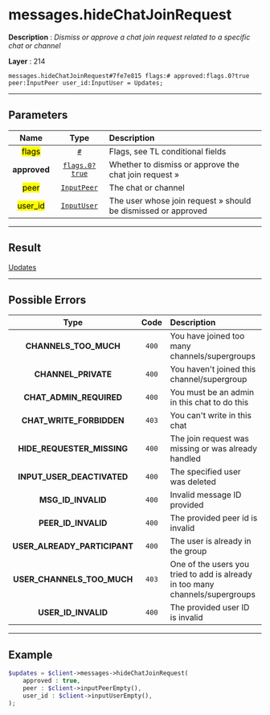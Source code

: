 # messages.hideChatJoinRequest

**Description** : *Dismiss or approve a chat join request related to a specific chat or channel*

**Layer** : 214

```tl
messages.hideChatJoinRequest#7fe7e815 flags:# approved:flags.0?true peer:InputPeer user_id:InputUser = Updates;
```

---

## Parameters

| Name | Type | Description |
| :---: | :---: | :--- |
| <mark>flags</mark> | [`#`](type/#) | Flags, see TL conditional fields |
| **approved** | [`flags.0?true`](type/true) | Whether to dismiss or approve the chat join request » |
| <mark>peer</mark> | [`InputPeer`](type/InputPeer) | The chat or channel |
| <mark>user_id</mark> | [`InputUser`](type/InputUser) | The user whose join request » should be dismissed or approved |

---

## Result

[Updates](type/Updates)

---

## Possible Errors

| Type | Code | Description |
| :---: | :---: | :--- |
| **CHANNELS_TOO_MUCH** | `400` | You have joined too many channels/supergroups |
| **CHANNEL_PRIVATE** | `400` | You haven't joined this channel/supergroup |
| **CHAT_ADMIN_REQUIRED** | `400` | You must be an admin in this chat to do this |
| **CHAT_WRITE_FORBIDDEN** | `403` | You can't write in this chat |
| **HIDE_REQUESTER_MISSING** | `400` | The join request was missing or was already handled |
| **INPUT_USER_DEACTIVATED** | `400` | The specified user was deleted |
| **MSG_ID_INVALID** | `400` | Invalid message ID provided |
| **PEER_ID_INVALID** | `400` | The provided peer id is invalid |
| **USER_ALREADY_PARTICIPANT** | `400` | The user is already in the group |
| **USER_CHANNELS_TOO_MUCH** | `403` | One of the users you tried to add is already in too many channels/supergroups |
| **USER_ID_INVALID** | `400` | The provided user ID is invalid |

---

## Example

```php
$updates = $client->messages->hideChatJoinRequest(
	approved : true,
	peer : $client->inputPeerEmpty(),
	user_id : $client->inputUserEmpty(),
);
```
